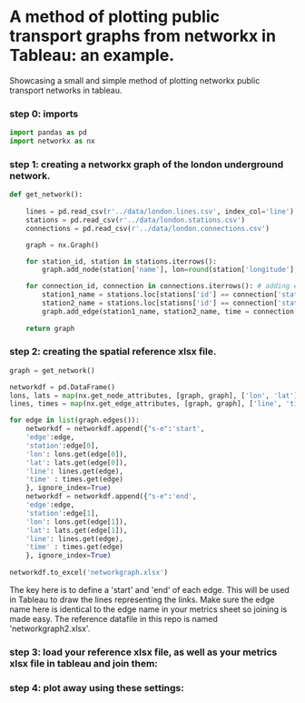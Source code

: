 # A method of plotting public transport graphs from networkx in Tableau: an example.
Showcasing a small and simple method of plotting networkx public transport networks in tableau.

### step 0: imports
```python
import pandas as pd
import networkx as nx
```

### step 1: creating a networkx graph of the london underground network.

```python
def get_network(): 
    
    lines = pd.read_csv(r'../data/london.lines.csv', index_col='line')
    stations = pd.read_csv(r'../data/london.stations.csv')
    connections = pd.read_csv(r'../data/london.connections.csv')

    graph = nx.Graph()

    for station_id, station in stations.iterrows():
        graph.add_node(station['name'], lon=round(station['longitude'],4), lat=round(station['latitude'],4), s_id=station['id'])

    for connection_id, connection in connections.iterrows(): # adding edges to the network using the station names in the connections csv, and adding time estimates. 
        station1_name = stations.loc[stations['id'] == connection['station1'],'name'].item()
        station2_name = stations.loc[stations['id'] == connection['station2'],'name'].item()
        graph.add_edge(station1_name, station2_name, time = connection['time'], line = lines.loc[connection['line'], 'name'])
        
    return graph
```

### step 2: creating the spatial reference xlsx file.

```python
graph = get_network()

networkdf = pd.DataFrame()
lons, lats = map(nx.get_node_attributes, [graph, graph], ['lon', 'lat'])
lines, times = map(nx.get_edge_attributes, [graph, graph], ['line', 'time'])

for edge in list(graph.edges()):
    networkdf = networkdf.append({"s-e":'start', 
    'edge':edge, 
    'station':edge[0], 
    'lon': lons.get(edge[0]),
    'lat': lats.get(edge[0]),
    'line': lines.get(edge),
    'time' : times.get(edge)
    }, ignore_index=True)
    networkdf = networkdf.append({"s-e":'end', 
    'edge':edge, 
    'station':edge[1], 
    'lon': lons.get(edge[1]),
    'lat': lats.get(edge[1]),
    'line': lines.get(edge),
    'time' : times.get(edge)
    }, ignore_index=True)   
    
networkdf.to_excel('networkgraph.xlsx')    
```
The key here is to define a 'start' and 'end' of each edge. This will be used in Tableau to draw the lines representing the links. Make sure the edge name here is identical to the edge name in your metrics sheet so joining is made easy. The reference datafile in this repo is named 'networkgraph2.xlsx'.

### step 3: load your reference xlsx file, as well as your metrics xlsx file in tableau and join them: 


### step 4: plot away using these settings: 

